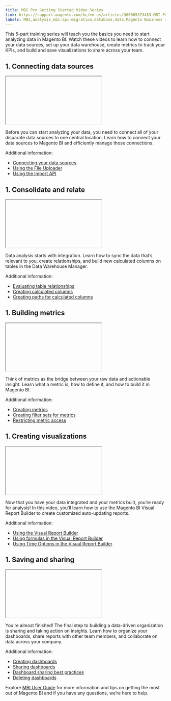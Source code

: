 ```yaml
---
title: MBI Pro Getting Started Video Series
link: https://support.magento.com/hc/en-us/articles/360005373453-MBI-Pro-Getting-Started-Video-Series
labels: MBI,analysis,mbi-api-migration,database,data,Magento Business Intelligence,how to,reports
---
```


This 5-part training series will teach you the basics you need to start analyzing data in Magento BI. Watch these videos to learn how to connect your data sources, set up your data warehouse, create metrics to track your KPIs, and build and save visualizations to share across your team.

## 1. Connecting data sources

<iframe></iframe>

Before you can start analyzing your data, you need to connect all of your disparate data sources to one central location. Learn how to connect your data sources to Magento BI and efficiently manage those connections.

Additional information:

* [Connecting your data sources](https://docs.magento.com/mbi/data-analyst/importing-data/connecting-data/connecting-data.html)
* [Using the File Uploader](https://support.magento.com/hc/en-us/articles/360016730951-Using-the-File-Uploader)
* [Using the Import API](https://support.magento.com/hc/en-us/articles/360016731331-Using-the-CloudBI-Import-API)

## 1. Consolidate and relate

<iframe></iframe>

Data analysis starts with integration. Learn how to sync the data that’s relevant to you, create relationships, and build new calculated columns on tables in the Data Warehouse Manager.

Additional information:

* [Evaluating table relationships](https://support.magento.com/hc/en-us/articles/360016505812-Understanding-and-evaluating-table-relationships)
* [Creating calculated columns](https://support.magento.com/hc/en-us/articles/360016504512-Creating-calculated-columns)
* [Creating paths for calculated columns](https://support.magento.com/hc/en-us/articles/360016731471-Creating-paths-for-calculated-columns)

## 1. Building metrics

<iframe></iframe>

Think of metrics as the bridge between your raw data and actionable insight. Learn what a metric is, how to define it, and how to build it in Magento BI.

Additional information:

* [Creating metrics](https://support.magento.com/hc/en-us/articles/360016504592-Creating-metrics)
* [Creating filter sets for metrics](https://support.magento.com/hc/en-us/articles/360016505492-Creating-filter-sets-for-metrics)
* [Restricting metric access](https://support.magento.com/hc/en-us/articles/360016731211-Restricting-metric-access)

## 1. Creating visualizations

<iframe></iframe>

Now that you have your data integrated and your metrics built, you’re ready for analysis! In this video, you’ll learn how to use the Magento BI Visual Report Builder to create customized auto-updating reports.

Additional information:

* [Using the Visual Report Builder](https://support.magento.com/hc/en-us/articles/360016730831-Using-the-Report-Builder)
* [Using formulas in the Visual Report Builder](https://support.magento.com/hc/en-us/articles/360016505792-Using-formulas-in-the-Report-Builder)
* [Using Time Options in the Visual Report Builder](https://support.magento.com/hc/en-us/articles/360016505432-Using-Time-Options-in-the-Report-Builder)

## 1. Saving and sharing

<iframe></iframe>

You’re almost finished! The final step to building a data-driven organization is sharing and taking action on insights. Learn how to organize your dashboards, share reports with other team members, and collaborate on data across your company.

Additional information:

* [Creating dashboards](https://support.magento.com/hc/en-us/articles/360016730891-Creating-Dashboards)
* [Sharing dashboards](https://support.magento.com/hc/en-us/articles/360016505012-Sharing-dashboards-with-other-users)
* [Dashboard sharing best practices](https://support.magento.com/hc/en-us/articles/360016730851-Dashboard-sharing-best-practices)
* [Deleting dashboards](https://support.magento.com/hc/en-us/articles/360016731531-Deleting-Dashboards)

Explore [MBI User Guide](https://docs.magento.com/mbi/) for more information and tips on getting the most out of Magento BI and if you have any questions, we’re here to help.